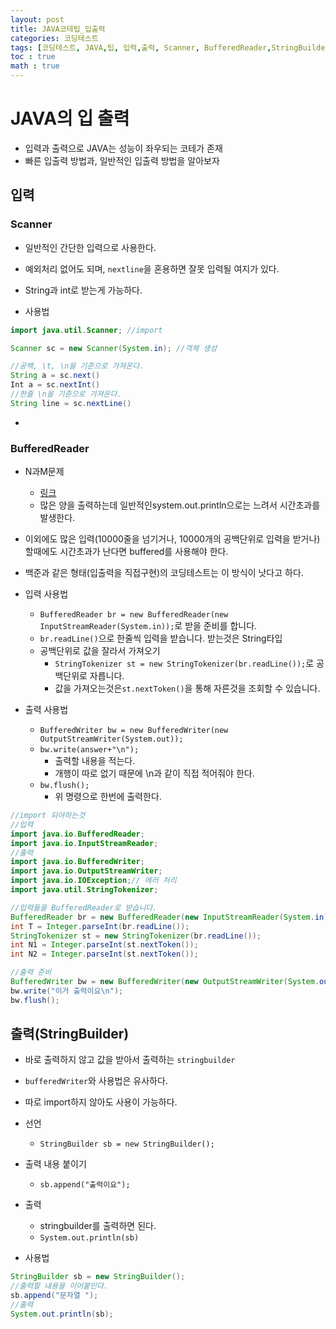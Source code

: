 ```yaml
---
layout: post
title: JAVA코테팁_입출력
categories: 코딩테스트
tags: [코딩테스트, JAVA,팁, 입력,출력, Scanner, BufferedReader,StringBuilder]
toc : true
math : true
---
```


# JAVA의 입 출력
- 입력과 출력으로 JAVA는 성능이 좌우되는 코테가 존재
- 빠른 입출력 방법과, 일반적인 입출력 방법을 알아보자

## 입력
### Scanner
- 일반적인 간단한 입력으로 사용한다.
- 예외처리 없어도 되며, `nextline`을 혼용하면 잘못 입력될 여지가 있다.
- String과 int로 받는게 가능하다.


-  사용법
```java
import java.util.Scanner; //import

Scanner sc = new Scanner(System.in); //객체 생성

//공백, \t, \n을 기준으로 가져온다.
String a = sc.next()
Int a = sc.nextInt()
//한줄 \n을 기준으로 가져온다.
String line = sc.nextLine()

```
- 

### BufferedReader
- N과M문제
  - [링크](https://www.acmicpc.net/problem/15665)
  - 많은 양을 출력하는데 일반적인system.out.println으로는 느려서 시간초과를 발생한다.
- 이외에도 많은 입력(10000줄을 넘기거나, 10000개의 공백단위로 입력을 받거나)할때에도 시간초과가 난다면 buffered를 사용해야 한다.
- 백준과 같은 형태(입출력을 직접구현)의 코딩테스트는 이 방식이 낫다고 하다.

- 입력 사용법
  - `BufferedReader br = new BufferedReader(new InputStreamReader(System.in));`로 받을 준비를 합니다.
  - `br.readLine()`으로 한줄씩 입력을 받습니다. 받는것은 String타입
  - 공백단위로 값을 잘라서 가져오기
    - `StringTokenizer st = new StringTokenizer(br.readLine());`로 공백단위로 자릅니다.
    - 값을 가져오는것은`st.nextToken()`을 통해 자른것을 조회할 수 있습니다.
- 출력 사용법
  - `BufferedWriter bw = new BufferedWriter(new OutputStreamWriter(System.out));`
  - `bw.write(answer+"\n");`
    - 출력할 내용을 적는다.
    - 개행이 따로 없기 때문에 \n과 같이 직접 적어줘야 한다.
  - `bw.flush();`
    - 위 명령으로 한번에 출력한다.

```java
//import 되야하는것
//입력
import java.io.BufferedReader;
import java.io.InputStreamReader;
//출력
import java.io.BufferedWriter;
import java.io.OutputStreamWriter;
import java.io.IOException;// 에러 처리
import java.util.StringTokenizer;

//입력들을 BufferedReader로 받습니다.
BufferedReader br = new BufferedReader(new InputStreamReader(System.in));
int T = Integer.parseInt(br.readLine());
StringTokenizer st = new StringTokenizer(br.readLine());
int N1 = Integer.parseInt(st.nextToken());
int N2 = Integer.parseInt(st.nextToken());

//출력 준비
BufferedWriter bw = new BufferedWriter(new OutputStreamWriter(System.out));
bw.write("이거 출력이요\n");
bw.flush();
```

## 출력(StringBuilder)
- 바로 출력하지 않고 값을 받아서 출력하는 `stringbuilder`
- `bufferedWriter`와 사용법은 유사하다.
- 따로 import하지 않아도 사용이 가능하다.
- 선언
  - `StringBuilder sb = new StringBuilder();`
- 출력 내용 붙이기
  - `sb.append("출력이요");`
- 출력
  - stringbuilder를 출력하면 된다.
  - `System.out.println(sb)`

- 사용법


```java
StringBuilder sb = new StringBuilder();
//출력할 내용을 이어붙인다.
sb.append("문자열 ");
//출력
System.out.println(sb);

```